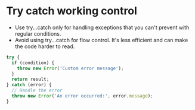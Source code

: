 # Try catch working control

- Use try...catch only for handling exceptions that you can't prevent with regular conditions.
- Avoid using try...catch for flow control. It's less efficient and can make the code harder to read.

```js
try {
  if (condition) {
    throw new Error('Custom error message');
  }
  return result;
} catch (error) {
  // Handle the error
  throw new Error('An error occurred:', error.message);
}
```
